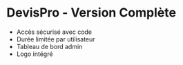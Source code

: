 # DevisPro - Version Complète
- Accès sécurisé avec code
- Durée limitée par utilisateur
- Tableau de bord admin
- Logo intégré